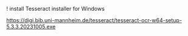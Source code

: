 ! install Tesseract installer for Windows

https://digi.bib.uni-mannheim.de/tesseract/tesseract-ocr-w64-setup-5.3.3.20231005.exe
